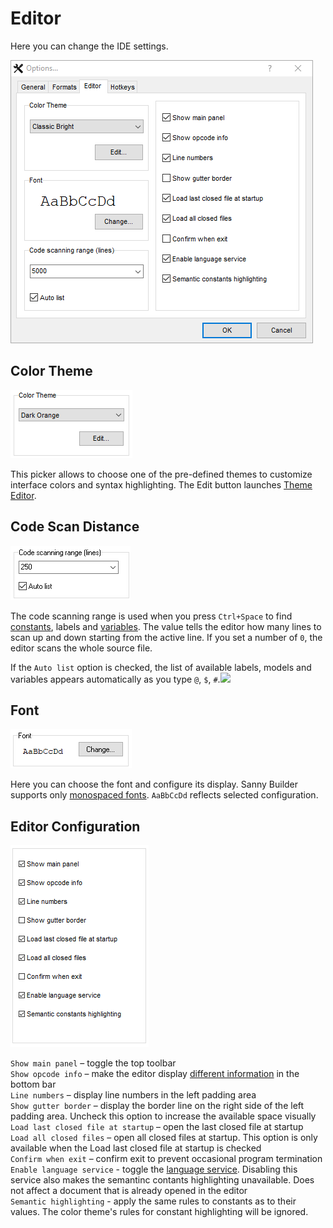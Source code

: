 # Editor

Here you can change the IDE settings.

![](../.gitbook/assets/options-editor-en.png)

## Color Theme

![](../.gitbook/assets/sb-options-color-theme.png)

This picker allows to choose one of the pre-defined themes to customize interface colors and syntax highlighting. The Edit button launches [Theme Editor](theme-editor.md).

## Code Scan Distance

![](../.gitbook/assets/editor-code-scan-en.png)

The code scanning range is used when you press `Ctrl+Space` to find [constants](../coding/constants.md), labels and [variables](../coding/variables.md). The value tells the editor how many lines to scan up and down starting from the active line. If you set a number of `0`, the editor scans the whole source file.

If the `Auto list` option is checked, the list of available labels, models and variables appears automatically as you type `@`, `$`, `#`.![](mk:@MSITStore:D:\Coding\Delphi\Sanny\misc\HelpSystem\chm\help.chm::/old/options/sbo/editor_opt.png)

## Font

![](../.gitbook/assets/editor-font-en.png)

Here you can choose the font and configure its display. Sanny Builder supports only [monospaced fonts](https://en.wikipedia.org/wiki/Monospaced_font). `AaBbCcDd` reflects selected configuration.

## Editor Configuration

![](../.gitbook/assets/sb-editor-configuration.png)

`Show main panel` – toggle the top toolbar  
`Show opcode info` – make the editor display [different information](../features.md#displaying-information-about-opcode) in the bottom bar  
`Line numbers` – display line numbers in the left padding area  
`Show gutter border` – display the border line on the right side of the left padding area. Uncheck this option to increase the available space visually  
`Load last closed file at startup` – open the last closed file at startup  
`Load all closed files` – open all closed files at startup. This option is only available when the Load last closed file at startup is checked  
`Confirm when exit` – confirm exit to prevent occasional program termination  
`Enable language service` - toggle the [language service](../language-service.md). Disabling this service also makes the semantinc contants highlighting unavailable. Does not affect a document that is already opened in the editor  
`Semantic highlighting` - apply the same rules to constants as to their values. The color theme's rules for constant highlighting will be ignored.

## 

